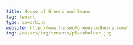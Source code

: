 ```yaml
---
title: House of Greens and Beans
tag: tenant
type: coworking
website: http://www.houseofgreensandbeans.com/
img: /assets/img/tenants/placeholder.jpg
---
```

